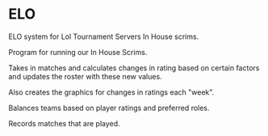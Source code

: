 # ELO
ELO system for Lol Tournament Servers In House scrims.

Program for running our In House Scrims.

Takes in matches and calculates changes in rating based on certain factors
and updates the roster with these new values.

Also creates the graphics for changes in ratings each "week".

Balances teams based on player ratings and preferred roles.

Records matches that are played.
